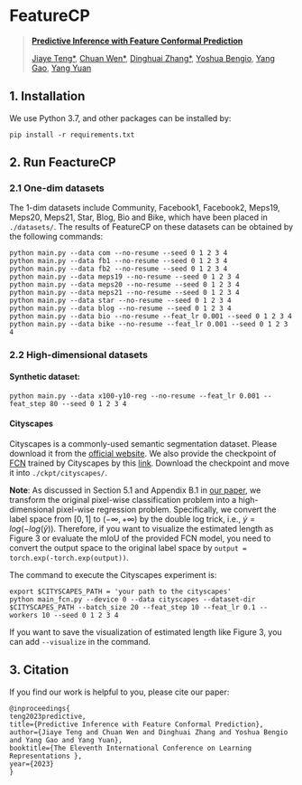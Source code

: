 # FeatureCP

> [**Predictive Inference with Feature Conformal Prediction**](https://arxiv.org/pdf/2210.00173.pdf)
>
>[Jiaye Teng*](https://www.tengjiaye.com/), [Chuan Wen*](https://alvinwen428.github.io/), [Dinghuai Zhang*](https://zdhnarsil.github.io/),
>[Yoshua Bengio](https://yoshuabengio.org/), [Yang Gao](https://yang-gao.weebly.com/), [Yang Yuan](http://people.iiis.tsinghua.edu.cn/~yuanyang/en.html)


## 1. Installation

We use Python 3.7, and other packages can be installed by:
```
pip install -r requirements.txt
```

## 2. Run FeactureCP

### 2.1 One-dim datasets

The 1-dim datasets include Community, Facebook1, Facebook2, Meps19, Meps20, Meps21,
Star, Blog, Bio and Bike, which have been placed in `./datasets/`.
The results of FeatureCP on these datasets can be obtained by the following commands:
```
python main.py --data com --no-resume --seed 0 1 2 3 4
python main.py --data fb1 --no-resume --seed 0 1 2 3 4
python main.py --data fb2 --no-resume --seed 0 1 2 3 4
python main.py --data meps19 --no-resume --seed 0 1 2 3 4
python main.py --data meps20 --no-resume --seed 0 1 2 3 4
python main.py --data meps21 --no-resume --seed 0 1 2 3 4
python main.py --data star --no-resume --seed 0 1 2 3 4
python main.py --data blog --no-resume --seed 0 1 2 3 4
python main.py --data bio --no-resume --feat_lr 0.001 --seed 0 1 2 3 4
python main.py --data bike --no-resume --feat_lr 0.001 --seed 0 1 2 3 4
```

### 2.2 High-dimensional datasets
#### Synthetic dataset:
```
python main.py --data x100-y10-reg --no-resume --feat_lr 0.001 --feat_step 80 --seed 0 1 2 3 4
```

#### Cityscapes

Cityscapes is a commonly-used semantic segmentation dataset.
Please download it from the [official website](https://www.cityscapes-dataset.com/).
We also provide the checkpoint of [FCN](https://arxiv.org/abs/1411.4038) trained by Cityscapes by this [link](https://drive.google.com/file/d/1snj6caNRM454rC5LxxJsXA5BLuFuTINQ/view?usp=sharing).
Download the checkpoint and move it into `./ckpt/cityscapes/`.

**Note**: As discussed in Section 5.1 and Appendix B.1 in [our paper](https://arxiv.org/pdf/2210.00173.pdf), we transform the
original pixel-wise classification problem into a high-dimensional pixel-wise regression problem. Specifically, we convert the label space from $[0, 1]$ to
$(−\infty, +\infty)$ by the double log trick, i.e., $\dot{y}=log(-log(\tilde{y}))$.
Therefore, if you want to visualize the estimated length as Figure 3 or evaluate the mIoU of the provided FCN model, 
you need to convert the output space to the original label space by `output = torch.exp(-torch.exp(output))`.

The command to execute the Cityscapes experiment is:
```
export $CITYSCAPES_PATH = 'your path to the cityscapes'
python main_fcn.py --device 0 --data cityscapes --dataset-dir $CITYSCAPES_PATH --batch_size 20 --feat_step 10 --feat_lr 0.1 --workers 10 --seed 0 1 2 3 4
```

If you want to save the visualization of estimated length like Figure 3, you can add `--visualize` in the command.

## 3. Citation
If you find our work is helpful to you, please cite our paper:

```
@inproceedings{
teng2023predictive,
title={Predictive Inference with Feature Conformal Prediction},
author={Jiaye Teng and Chuan Wen and Dinghuai Zhang and Yoshua Bengio and Yang Gao and Yang Yuan},
booktitle={The Eleventh International Conference on Learning Representations },
year={2023}
}
```